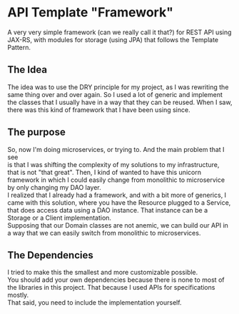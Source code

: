 API Template "Framework"
========================
A very very simple framework (can we really call it that?) for REST API using 
JAX-RS, with modules for storage (using JPA) that follows the Template 
Pattern.  
  
The Idea
--------
The idea was to use the DRY principle for my project, as I was rewriting the 
same thing over and over again. So I used a lot of generic and implement the 
classes that I usually have in a way that they can be reused. When I saw, there 
was this kind of framework that I have been using since.  
  
The purpose
-----------
So, now I'm doing microservices, or trying to. And the main problem that I see  
is that I was shifting the complexity of my solutions to my infrastructure, 
that is not "that great". Then, I kind of wanted to have this unicorn framework 
in which I could easily change from monolithic to microservice by only changing 
my DAO layer.  
I realized that I already had a framework, and with a bit more of generics, I 
came with this solution, where you have the Resource plugged to a Service, that 
does access data using a DAO instance. That instance can be a Storage or a 
Client implementation.  
Supposing that our Domain classes are not anemic, we can build our API in a way 
that we can easily switch from monolithic to microservices.  
  
The Dependencies
----------------
I tried to make this the smallest and more customizable possible.  
You should add your own dependencies because there is none to most of the 
libraries in this project. That because I used APIs for specifications mostly.  
That said, you need to include the implementation yourself.